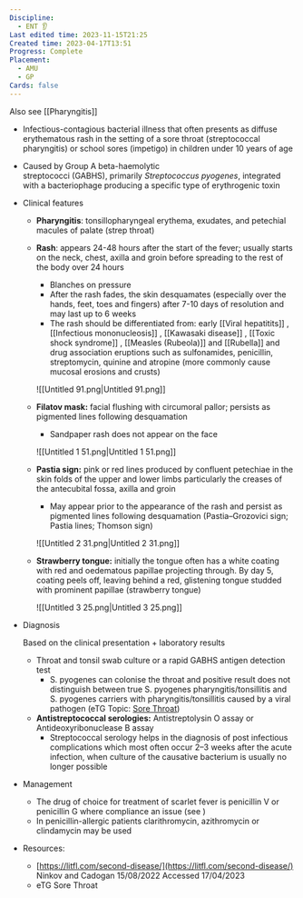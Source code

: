 ```yaml
---
Discipline:
  - ENT 👂
Last edited time: 2023-11-15T21:25
Created time: 2023-04-17T13:51
Progress: Complete
Placement:
  - AMU
  - GP
Cards: false
---
```

Also see [[Pharyngitis]]
- Infectious-contagious bacterial illness that often presents as diffuse erythematous rash in the setting of a sore throat (streptococcal pharyngitis) or school sores (impetigo) in children under 10 years of age
- Caused by Group A beta-haemolytic streptococci (GABHS), primarily _Streptococcus pyogenes_, integrated with a bacteriophage producing a specific type of erythrogenic toxin
- Clinical features
    - **Pharyngitis**: tonsillopharyngeal erythema, exudates, and petechial macules of palate (strep throat)
    - **Rash**: appears 24-48 hours after the start of the fever; usually starts on the neck, chest, axilla and groin before spreading to the rest of the body over 24 hours
        
        - Blanches on pressure
        - After the rash fades, the skin desquamates (especially over the hands, feet, toes and fingers) after 7-10 days of resolution and may last up to 6 weeks
        - The rash should be differentiated from: early [[Viral hepatitits]] , [[Infectious mononucleosis]] , [[Kawasaki disease]] , [[Toxic shock syndrome]] , [[Measles (Rubeola)]] and [[Rubella]] and drug association eruptions such as sulfonamides, penicillin, streptomycin, quinine and atropine (more commonly cause mucosal erosions and crusts)
        
        ![[Untitled 91.png|Untitled 91.png]]
        
    - **Filatov mask:** facial flushing with circumoral pallor; persists as pigmented lines following desquamation
        
        - Sandpaper rash does not appear on the face
        
        ![[Untitled 1 51.png|Untitled 1 51.png]]
        
    - **Pastia sign:** pink or red lines produced by confluent petechiae in the skin folds of the upper and lower limbs particularly the creases of the antecubital fossa, axilla and groin
        
        - May appear prior to the appearance of the rash and persist as pigmented lines following desquamation (Pastia–Grozovici sign; Pastia lines; Thomson sign)
        
        ![[Untitled 2 31.png|Untitled 2 31.png]]
        
    - **Strawberry tongue:** initially the tongue often has a white coating with red and oedematous papillae projecting through. By day 5, coating peels off, leaving behind a red, glistening tongue studded with prominent papillae (strawberry tongue)
        
        ![[Untitled 3 25.png|Untitled 3 25.png]]
        
- Diagnosis
    
    Based on the clinical presentation + laboratory results
    
    - Throat and tonsil swab culture or a rapid GABHS antigen detection test
        - S. pyogenes can colonise the throat and positive result does not distinguish between true S. pyogenes pharyngitis/tonsillitis and S. pyogenes carriers with pharyngitis/tonsillitis caused by a viral pathogen (eTG Topic: [Sore Throat](https://tgldcdp-tg-org-au.eu1.proxy.openathens.net/viewTopic?etgAccess=true&guidelinePage=Antibiotic&topicfile=sore-throat&guidelinename=Antibiotic&sectionId=toc_d1e47#toc_d1e47))
    - **Antistreptococcal serologies:** Antistreptolysin O assay or Antideoxyribonuclease B assay
        - Streptococcal serology helps in the diagnosis of post infectious complications which most often occur 2–3 weeks after the acute infection, when culture of the causative bacterium is usually no longer possible
- Management
    - The drug of choice for treatment of scarlet fever is penicillin V or penicillin G where compliance an issue (see )
    - In penicillin-allergic patients clarithromycin, azithromycin or clindamycin may be used
- Resources:
    - [https://litfl.com/second-disease/](https://litfl.com/second-disease/) Ninkov and Cadogan 15/08/2022 Accessed 17/04/2023
    - eTG Sore Throat